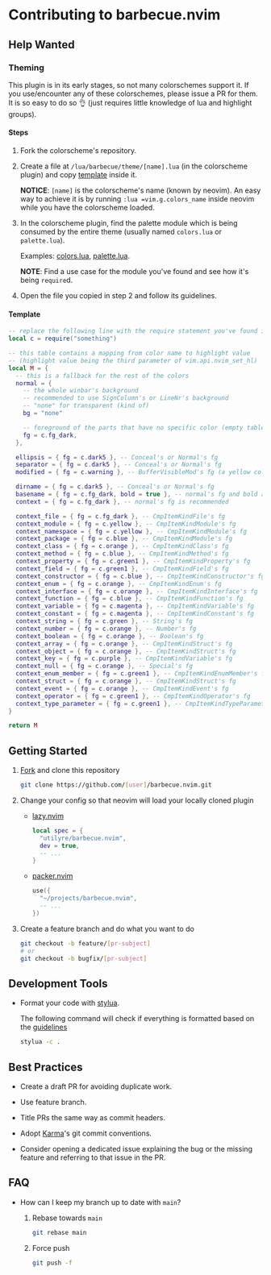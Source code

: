# Contributing to barbecue.nvim

## Help Wanted

### Theming

This plugin is in its early stages, so not many colorschemes support it. If you
use/encounter any of these colorschemes, please issue a PR for them. It is so
easy to do so 👌 (just requires little knowledge of lua and highlight groups).

#### Steps

1. Fork the colorscheme's repository.

2. Create a file at `/lua/barbecue/theme/[name].lua` (in the colorscheme plugin)
   and copy [template][template] inside it.

   **NOTICE**: `[name]` is the colorscheme's name (known by neovim). An easy way
   to achieve it is by running `:lua =vim.g.colors_name` inside neovim while you
   have the colorscheme loaded.

3. In the colorscheme plugin, find the palette module which is being consumed by
   the entire theme (usually named `colors.lua` or `palette.lua`).

   Examples: [colors.lua][tokyonight.nvim], [palette.lua][onedark.nvim].

   **NOTE**: Find a use case for the module you've found and see how it's being
   `require`d.

4. Open the file you copied in step 2 and follow its guidelines.

[template]: #template
[tokyonight.nvim]: https://github.com/folke/tokyonight.nvim/blob/2c2287db18732c30dba6b28d95c9a62481fdbc41/lua/tokyonight/colors.lua
[onedark.nvim]: https://github.com/navarasu/onedark.nvim/blob/master/lua/onedark/palette.lua

#### Template

```lua
-- replace the following line with the require statement you've found in step 3
local c = require("something")

-- this table contains a mapping from color name to highlight value
-- (highlight value being the third parameter of vim.api.nvim_set_hl)
local M = {
  -- this is a fallback for the rest of the colors
  normal = {
    -- the whole winbar's background
    -- recommended to use SignColumn's or LineNr's background
    -- "none" for transparent (kind of)
    bg = "none"

    -- foreground of the parts that have no specific color (empty table)
    fg = c.fg_dark,
  },

  ellipsis = { fg = c.dark5 }, -- Conceal's or Normal's fg
  separator = { fg = c.dark5 }, -- Conceal's or Normal's fg
  modified = { fg = c.warning }, -- BufferVisibleMod's fg (a yellow color)

  dirname = { fg = c.dark5 }, -- Conceal's or Normal's fg
  basename = { fg = c.fg_dark, bold = true }, -- normal's fg and bold are recommended
  context = { fg = c.fg_dark }, -- normal's fg is recommended

  context_file = { fg = c.fg_dark }, -- CmpItemKindFile's fg
  context_module = { fg = c.yellow }, -- CmpItemKindModule's fg
  context_namespace = { fg = c.yellow }, -- CmpItemKindModule's fg
  context_package = { fg = c.blue }, -- CmpItemKindModule's fg
  context_class = { fg = c.orange }, -- CmpItemKindClass's fg
  context_method = { fg = c.blue }, -- CmpItemKindMethod's fg
  context_property = { fg = c.green1 }, -- CmpItemKindProperty's fg
  context_field = { fg = c.green1 }, -- CmpItemKindField's fg
  context_constructor = { fg = c.blue }, -- CmpItemKindConstructor's fg
  context_enum = { fg = c.orange }, -- CmpItemKindEnum's fg
  context_interface = { fg = c.orange }, -- CmpItemKindInterface's fg
  context_function = { fg = c.blue }, -- CmpItemKindFunction's fg
  context_variable = { fg = c.magenta }, -- CmpItemKindVariable's fg
  context_constant = { fg = c.magenta }, -- CmpItemKindConstant's fg
  context_string = { fg = c.green }, -- String's fg
  context_number = { fg = c.orange }, -- Number's fg
  context_boolean = { fg = c.orange }, -- Boolean's fg
  context_array = { fg = c.orange }, -- CmpItemKindStruct's fg
  context_object = { fg = c.orange }, -- CmpItemKindStruct's fg
  context_key = { fg = c.purple }, -- CmpItemKindVariable's fg
  context_null = { fg = c.orange }, -- Special's fg
  context_enum_member = { fg = c.green1 }, -- CmpItemKindEnumMember's fg
  context_struct = { fg = c.orange }, -- CmpItemKindStruct's fg
  context_event = { fg = c.orange }, -- CmpItemKindEvent's fg
  context_operator = { fg = c.green1 }, -- CmpItemKindOperator's fg
  context_type_parameter = { fg = c.green1 }, -- CmpItemKindTypeParameter's fg
}

return M
```

## Getting Started

1. [Fork][fork] and clone this repository

   ```bash
   git clone https://github.com/[user]/barbecue.nvim.git
   ```

2. Change your config so that neovim will load your locally cloned plugin

   - [lazy.nvim][lazy.nvim]

     ```lua
     local spec = {
       "utilyre/barbecue.nvim",
       dev = true,
       -- ...
     }
     ```

   - [packer.nvim][packer.nvim]

     ```lua
     use({
       "~/projects/barbecue.nvim",
       -- ...
     })
     ```

3. Create a feature branch and do what you want to do

   ```bash
   git checkout -b feature/[pr-subject]
   # or
   git checkout -b bugfix/[pr-subject]
   ```

[fork]: https://github.com/utilyre/barbecue.nvim/fork
[lazy.nvim]: https://github.com/folke/lazy.nvim
[packer.nvim]: https://github.com/wbthomason/packer.nvim

## Development Tools

- Format your code with [stylua][stylua].

  The following command will check if everything is formatted based on the
  [guidelines][guidelines]

  ```bash
  stylua -c .
  ```

[stylua]: https://github.com/johnnymorganz/stylua
[guidelines]: https://github.com/utilyre/barbecue.nvim/blob/main/.stylua.toml

## Best Practices

- Create a draft PR for avoiding duplicate work.

- Use feature branch.

- Title PRs the same way as commit headers.

- Adopt [Karma][karma]'s git commit conventions.

- Consider opening a dedicated issue explaining the bug or the missing feature
  and referring to that issue in the PR.

[karma]: https://karma-runner.github.io/latest/dev/git-commit-msg.html

## FAQ

- How can I keep my branch up to date with `main`?

  1. Rebase towards `main`

     ```bash
     git rebase main
     ```

  2. Force push

     ```bash
     git push -f
     ```
